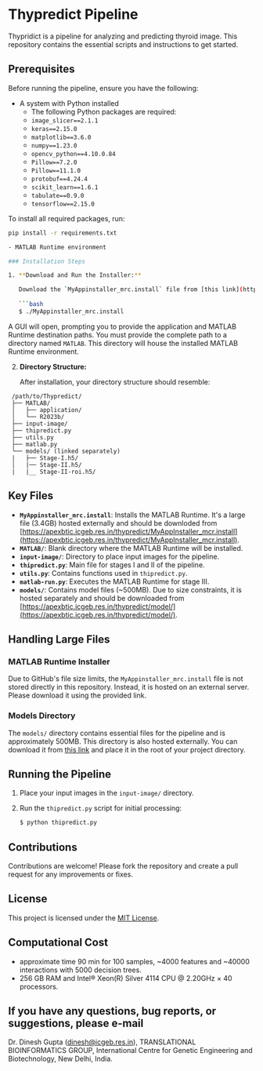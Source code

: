 # Thypredict Pipeline

Thypridict is a pipeline for analyzing and predicting thyroid image. This repository contains the essential scripts and instructions to get started.

## Prerequisites

Before running the pipeline, ensure you have the following:

- A system with Python installed
  - The following Python packages are required:
  - `image_slicer==2.1.1`
  - `keras==2.15.0`
  - `matplotlib==3.6.0`
  - `numpy==1.23.0`
  - `opencv_python==4.10.0.84`
  - `Pillow==7.2.0`
  - `Pillow==11.1.0`
  - `protobuf==4.24.4`
  - `scikit_learn==1.6.1`
  - `tabulate==0.9.0`
  - `tensorflow==2.15.0`

To install all required packages, run:

```bash
pip install -r requirements.txt

- MATLAB Runtime environment

### Installation Steps

1. **Download and Run the Installer:**

   Download the `MyAppinstaller_mrc.install` file from [this link](https://apexbtic.icgeb.res.in/thypredict/MyAppInstaller_mcr.install) (hosted on our server due to its large size) and execute it using the following command:
   
   ```bash
   $ ./MyAppinstaller_mrc.install
   ```
   
   A GUI will open, prompting you to provide the application and MATLAB Runtime destination paths. You must provide the complete path to a directory named `MATLAB`. This directory will house the installed MATLAB Runtime environment.

2. **Directory Structure:**

   After installation, your directory structure should resemble:

  ```
   /path/to/Thypredict/
   ├── MATLAB/
   │   ├── application/
   │   └── R2023b/
   ├── input-image/
   ├── thipredict.py
   ├── utils.py
   ├── matlab.py
   └── models/ (linked separately)
   |   ├── Stage-I.h5/
   │   |── Stage-II.h5/
   |   |__ Stage-II-roi.h5/
   ```

## Key Files

- **`MyAppinstaller_mrc.install`**: Installs the MATLAB Runtime. It's a large file (3.4GB) hosted externally and should be downloded from [https://apexbtic.icgeb.res.in/thypredict/MyAppInstaller_mcr.install](https://apexbtic.icgeb.res.in/thypredict/MyAppInstaller_mcr.install).
- **`MATLAB/`**: Blank directory where the MATLAB Runtime will be installed.
- **`input-image/`**: Directory to place input images for the pipeline.
- **`thipredict.py`**: Main file for stages I and II of the pipeline.
- **`utils.py`**: Contains functions used in `thipredict.py`.
- **`matlab-run.py`**: Executes the MATLAB Runtime for stage III.
- **`models/`**: Contains model files (~500MB). Due to size constraints, it is hosted separately and should be downloaded from [https://apexbtic.icgeb.res.in/thypredict/model/](https://apexbtic.icgeb.res.in/thypredict/model/).

## Handling Large Files

### MATLAB Runtime Installer

Due to GitHub's file size limits, the `MyAppinstaller_mrc.install` file is not stored directly in this repository. Instead, it is hosted on an external server. Please download it using the provided link.

### Models Directory

The `models/` directory contains essential files for the pipeline and is approximately 500MB. This directory is also hosted externally. You can download it from [this link](#) and place it in the root of your project directory.

## Running the Pipeline

1. Place your input images in the `input-image/` directory.
2. Run the `thipredict.py` script for initial processing:
   
   ```bash
   $ python thipredict.py
   ```

## Contributions

Contributions are welcome! Please fork the repository and create a pull request for any improvements or fixes.

## License

This project is licensed under the [MIT License](LICENSE).

## Computational Cost
- approximate time  90 min for 100 samples, ~4000 features and ~40000 interactions with 5000 decision trees.
- 256 GB RAM and Intel® Xeon(R) Silver 4114 CPU @ 2.20GHz × 40 processors.

## If you have any questions, bug reports, or suggestions, please e-mail
Dr. Dinesh Gupta (dinesh@icgeb.res.in), TRANSLATIONAL BIOINFORMATICS GROUP, International Centre for Genetic Engineering and Biotechnology, New Delhi, India. 

